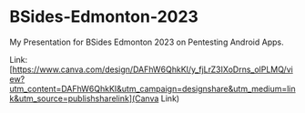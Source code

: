 # BSides-Edmonton-2023
My Presentation for BSides Edmonton 2023 on Pentesting Android Apps. 

Link: [https://www.canva.com/design/DAFhW6QhkKI/y_fjLrZ3IXoDrns_olPLMQ/view?utm_content=DAFhW6QhkKI&utm_campaign=designshare&utm_medium=link&utm_source=publishsharelink](Canva Link)
